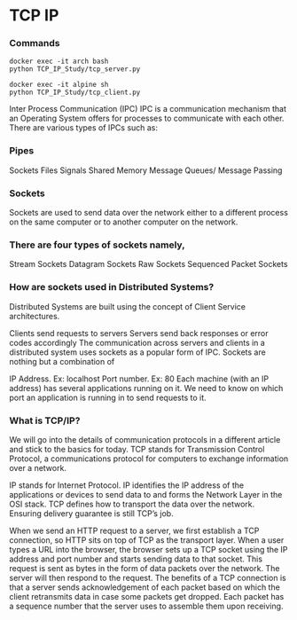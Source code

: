 # TCP IP

### Commands
```
docker exec -it arch bash
python TCP_IP_Study/tcp_server.py

docker exec -it alpine sh
python TCP_IP_Study/tcp_client.py

```

Inter Process Communication (IPC)
IPC is a communication mechanism that an Operating System offers for processes 
to communicate with each other. There are various types of IPCs such as:

### Pipes
Sockets
Files
Signals
Shared Memory
Message Queues/ Message Passing

### Sockets
Sockets are used to send data over the network either to a different 
process on the same computer or to another computer on the network.

### There are four types of sockets namely,

Stream Sockets
Datagram Sockets
Raw Sockets
Sequenced Packet Sockets

### How are sockets used in Distributed Systems?
Distributed Systems are built using the concept of Client Service architectures.

Clients send requests to servers
Servers send back responses or error codes accordingly
The communication across servers and clients in a distributed system uses sockets as a popular form of IPC. Sockets are nothing but a combination of

IP Address. Ex: localhost
Port number. Ex: 80
Each machine (with an IP address) has several applications running on it. We need to know on which port an application is running in to send requests to it.

### What is TCP/IP?
We will go into the details of communication protocols in a different article and stick to the basics for today. TCP stands for Transmission Control Protocol, a communications protocol for computers to exchange information over a network.

IP stands for Internet Protocol. IP identifies the IP address of the applications or devices to send data to and forms the Network Layer in the OSI stack. TCP defines how to transport the data over the network. Ensuring delivery guarantee is still TCP’s job.

When we send an HTTP request to a server, we first establish a TCP connection, so HTTP sits on top of TCP as the transport layer. When a user types a URL into the browser, the browser sets up a TCP socket using the IP address and port number and starts sending data to that socket. This request is sent as bytes in the form of data packets over the network. The server will then respond to the request. The benefits of a TCP connection is that a server sends acknowledgement of each packet based on which the client retransmits data in case some packets get dropped. Each packet has a sequence number that the server uses to assemble them upon receiving.